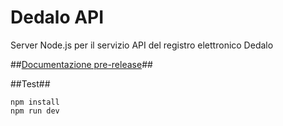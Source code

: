 # Dedalo API
Server Node.js per il servizio API del registro elettronico Dedalo

##[Documentazione pre-release](https://dedalo.readme.io/)##

##Test##
```
npm install
npm run dev
```
